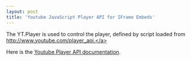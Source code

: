 ```yaml
---
layout: post
title: 'Youtube JavaScript Player API for IFrame Embeds'
---
```


The YT.Player is used to control the player, defined by script loaded from <a href="http://www.youtube.com/player_api" target="_blank">http://www.youtube.com/player_api.</a><p></p>
Here is the <a href="http://code.google.com/apis/youtube/iframe_api_reference.html" target="_blank">Youtube Player API documentation</a>.